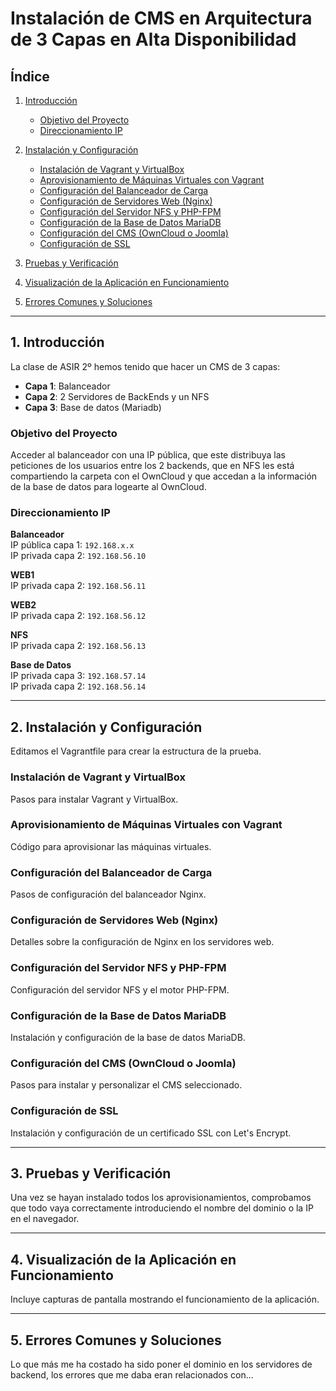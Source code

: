# Instalación de CMS en Arquitectura de 3 Capas en Alta Disponibilidad

## Índice

1. [Introducción](#introducción)
   - [Objetivo del Proyecto](#objetivo-del-proyecto)  
   - [Direccionamiento IP](#direccionamiento-ip)

2. [Instalación y Configuración](#instalación-y-configuración)
   - [Instalación de Vagrant y VirtualBox](#instalación-de-vagrant-y-virtualbox)  
   - [Aprovisionamiento de Máquinas Virtuales con Vagrant](#aprovisionamiento-de-máquinas-virtuales-con-vagrant)  
   - [Configuración del Balanceador de Carga](#configuración-del-balanceador-de-carga)  
   - [Configuración de Servidores Web (Nginx)](#configuración-de-servidores-web-nginx)  
   - [Configuración del Servidor NFS y PHP-FPM](#configuración-del-servidor-nfs-y-php-fpm)  
   - [Configuración de la Base de Datos MariaDB](#configuración-de-la-base-de-datos-mariadb)  
   - [Configuración del CMS (OwnCloud o Joomla)](#configuración-del-cms-owncloud-o-joomla)  
   - [Configuración de SSL](#configuración-de-ssl)

3. [Pruebas y Verificación](#pruebas-y-verificación)

4. [Visualización de la Aplicación en Funcionamiento](#visualización-de-la-aplicación-en-funcionamiento)  

5. [Errores Comunes y Soluciones](#errores-comunes-y-soluciones)

---

## 1. Introducción
La clase de ASIR 2º hemos tenido que hacer un CMS de 3 capas:
- **Capa 1**: Balanceador  
- **Capa 2**: 2 Servidores de BackEnds y un NFS  
- **Capa 3**: Base de datos (Mariadb)

### Objetivo del Proyecto
Acceder al balanceador con una IP pública, que este distribuya las peticiones de los usuarios entre los 2 backends, que en NFS les está compartiendo la carpeta con el OwnCloud y que accedan a la información de la base de datos para logearte al OwnCloud.

### Direccionamiento IP

**Balanceador**  
IP pública capa 1: `192.168.x.x`  
IP privada capa 2: `192.168.56.10`  

**WEB1**  
IP privada capa 2: `192.168.56.11`  

**WEB2**  
IP privada capa 2: `192.168.56.12`  

**NFS**  
IP privada capa 2: `192.168.56.13`  

**Base de Datos**  
IP privada capa 3: `192.168.57.14`  
IP privada capa 2: `192.168.56.14`  

---

## 2. Instalación y Configuración
Editamos el Vagrantfile para crear la estructura de la prueba.

### Instalación de Vagrant y VirtualBox  
Pasos para instalar Vagrant y VirtualBox.

### Aprovisionamiento de Máquinas Virtuales con Vagrant  
Código para aprovisionar las máquinas virtuales.

### Configuración del Balanceador de Carga  
Pasos de configuración del balanceador Nginx.

### Configuración de Servidores Web (Nginx)  
Detalles sobre la configuración de Nginx en los servidores web.

### Configuración del Servidor NFS y PHP-FPM  
Configuración del servidor NFS y el motor PHP-FPM.

### Configuración de la Base de Datos MariaDB  
Instalación y configuración de la base de datos MariaDB.

### Configuración del CMS (OwnCloud o Joomla)  
Pasos para instalar y personalizar el CMS seleccionado.

### Configuración de SSL  
Instalación y configuración de un certificado SSL con Let's Encrypt.

---

## 3. Pruebas y Verificación
Una vez se hayan instalado todos los aprovisionamientos, comprobamos que todo vaya correctamente introduciendo el nombre del dominio o la IP en el navegador.

---

## 4. Visualización de la Aplicación en Funcionamiento
Incluye capturas de pantalla mostrando el funcionamiento de la aplicación.

---

## 5. Errores Comunes y Soluciones
Lo que más me ha costado ha sido poner el dominio en los servidores de backend, los errores que me daba eran relacionados con...
